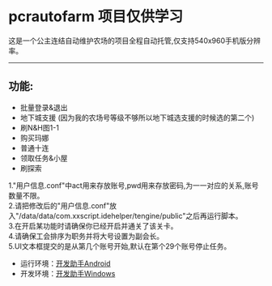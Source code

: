# pcrautofarm 项目仅供学习

这是一个公主连结自动维护农场的项目全程自动托管,仅支持540x960手机版分辨率。  
***
## 功能:  
- 批量登录&退出
- 地下城支援  (因为我的农场号等级不够所以地下城选支援的时候选的第二个)
- 刷N&H图1-1  
- 购买玛娜  
- 普通十连  
- 领取任务&小屋  
- 刷探索

1."用户信息.conf"中act用来存放账号,pwd用来存放密码,为一一对应的关系,账号数量不限。  
2.请把修改后的"用户信息.conf"放入"/data/data/com.xxscript.idehelper/tengine/public"之后再运行脚本。  
3.在开启某功能时请确保你已经开启并通关了该关卡。  
4.请确保工会排序为职务并将大号设置为副会长。  
5.UI文本框提交的是从第几个账号开始,默认在第个29个账号停止任务。

- 运行环境：[开发助手Android](https://wws.lanzous.com/iX7FTdqiuqd)
- 开发环境：[开发助手Windows](https://wws.lanzous.com/i8es6dqiz5c)
